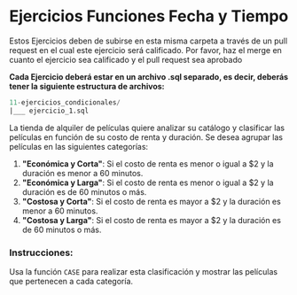 # Ejercicios Funciones Fecha y Tiempo


Estos Ejercicios deben de subirse en esta misma carpeta a través de un pull request en el cual este ejercicio será calificado. Por favor, haz el merge en cuanto el ejercicio sea calificado y el pull request sea aprobado 

**Cada Ejercicio deberá estar en un archivo .sql separado, es decir, deberás tener la siguiente estructura de archivos:**

```sql
11-ejercicios_condicionales/
|___ ejercicio_1.sql

```

La tienda de alquiler de películas quiere analizar su catálogo y clasificar las películas en función de su costo de renta y duración. Se desea agrupar las películas en las siguientes categorías:

1. **"Económica y Corta"**: Si el costo de renta es menor o igual a $2 y la duración es menor a 60 minutos.
2. **"Económica y Larga"**: Si el costo de renta es menor o igual a $2 y la duración es de 60 minutos o más.
3. **"Costosa y Corta"**: Si el costo de renta es mayor a $2 y la duración es menor a 60 minutos.
4. **"Costosa y Larga"**: Si el costo de renta es mayor a $2 y la duración es de 60 minutos o más.

### Instrucciones:

Usa la función `CASE` para realizar esta clasificación y mostrar las películas que pertenecen a cada categoría.
